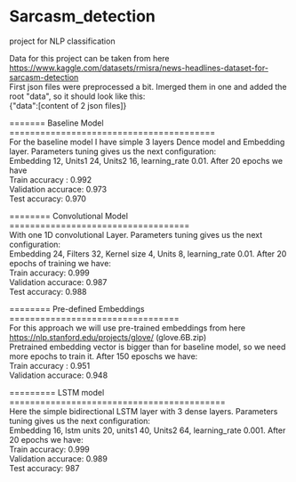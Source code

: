 # Sarcasm_detection
project for NLP classification

Data for this project can be taken from here https://www.kaggle.com/datasets/rmisra/news-headlines-dataset-for-sarcasm-detection  
First json files were preprocessed a bit. Imerged them in one and added the root "data", so it should look like this:  
{"data":[content of 2 json files]}  
  
======= Baseline Model ========================================  
For the baseline model I have simple 3 layers Dence model and Embedding layer. Parameters tuning gives us the next configuration:  
Embedding 12, Units1 24, Units2 16, learning_rate 0.01. After 20 epochs we have    
Train accuracy : 0.992  
Validation accurace: 0.973  
Test accuracy: 0.970
  
======== Convolutional Model ===================================  
With one 1D convolutional Layer. Parameters tuning gives us the next configuration:  
Embedding 24, Filters 32, Kernel size 4, Units 8, learning_rate 0.01. After 20 epochs of training we have:  
Train accuracy: 0.999   
Validation accurace: 0.987  
Test accuracy: 0.988  

======== Pre-defined Embeddings =================================  
For this approach we will use pre-trained embeddings from here https://nlp.stanford.edu/projects/glove/ (glove.6B.zip)  
Pretrained embedding vector is bigger than for baseline model, so we need more epochs to train it. After 150 eposchs we have:  
Train accuracy : 0.951  
Validation accurace: 0.948  

========= LSTM model ==========================================  
Here the simple bidirectional LSTM layer with 3 dense layers. Parameters tuning gives us the next configuration:  
Embedding 16, lstm units 20, units1 40, Units2 64, learning_rate 0.001.
After 20 epochs we have:  
Train accuracy: 0.999   
Validation accurace: 0.989  
Test accuracy: 987

